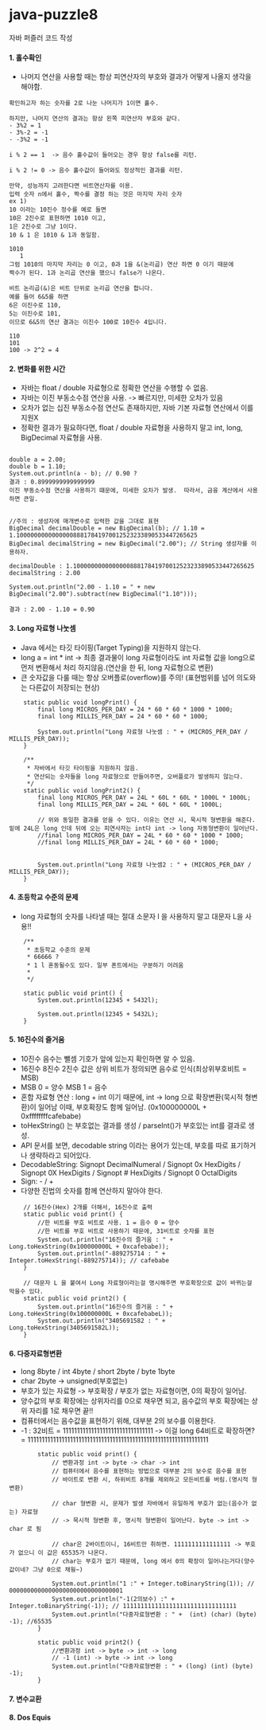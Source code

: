 # java-puzzle8
자바 퍼즐러 코드 작성


#### 1. 홀수확인

- 나머지 연산을 사용할 때는 항상 피연산자의 부호와 결과가 어떻게 나올지 생각을 해야함.
```
확인하고자 하는 숫자를 2로 나눈 나머지가 1이면 홀수.

하지만, 나머지 연산의 결과는 항상 왼쪽 피연산자 부호와 같다.
- 3%2 = 1
- 3%-2 = -1
- -3%2 = -1

i % 2 == 1  -> 음수 홀수값이 들어오는 경우 항상 false를 리턴.

i % 2 != 0 -> 음수 홀수값이 들어와도 정상적인 결과를 리턴.

만약, 성능까지 고려한다면 비트연산자를 이용.
입력 숫자 n에서 홀수, 짝수를 결정 하는 것은 마지막 자리 숫자
ex 1)
10 이라는 10진수 정수를 예로 들면
10은 2진수로 표현하면 1010 이고,
1은 2진수로 그냥 1이다.
10 & 1 은 1010 & 1과 동일함.

1010
   1
그럼 1010의 마지막 자리는 0 이고, 0과 1을 &(논리곱) 연산 하면 0 이기 때문에
짝수가 된다. 1과 논리곱 연산을 했으니 false가 나온다.

비트 논리곱(&)은 비트 단위로 논리곱 연산을 합니다. 
예를 들어 6&5를 하면 
6은 이진수로 110, 
5는 이진수로 101, 
이므로 6&5의 연산 결과는 이진수 100로 10진수 4입니다.

110
101
100 -> 2^2 = 4
```

#### 2. 변화를 위한 시간

- 자바는 float / double 자료형으로 정확한 연산을 수행할 수 없음.
- 자바는 이진 부동소수점 연산을 사용. -> 빠르지만, 미세한 오차가 있음
- 오차가 없는 십진 부동소수점 연산도 존재하지만, 자바 기본 자료형 연산에서 이를 지원X
- 정확한 결과가 필요하다면, float / double 자료형을 사용하지 말고 int, long, BigDecimal 자료형을 사용. 
```

double a = 2.00;
double b = 1.10;
System.out.println(a - b); // 0.90 ?
결과 : 0.8999999999999999 
이진 부동소수점 연산을 사용하기 떄문에, 미세한 오차가 발생.  따라서, 금융 계산에서 사용하면 큰일.


//주의 : 생성자에 매개변수로 입력한 값을 그대로 표현
BigDecimal decimalDouble = new BigDecimal(b); // 1.10 = 1.100000000000000088817841970012523233890533447265625
BigDecimal decimalString = new BigDecimal("2.00"); // String 생성자를 이용하자.

decimalDouble : 1.100000000000000088817841970012523233890533447265625
decimalString : 2.00

System.out.println("2.00 - 1.10 = " + new BigDecimal("2.00").subtract(new BigDecimal("1.10")));

결과 : 2.00 - 1.10 = 0.90
```


#### 3. Long 자료형 나눗셈

- Java 에서는 타깃 타이핑(Target Typing)을 지원하지 않는다.
- long a = int * int -> 최종 결과물이 long 자료형이라도 int 자료형 값을 long으로 먼저 변환해서 처리 하지않음.(연산을 한 뒤, long 자료형으로 변환)
- 큰 숫자값을 다룰 때는 항상 오버플로(overflow)를 주의! (표현범위를 넘어 의도와는 다른값이 저장되는 현상)


```
    static public void longPrint() {
        final long MICROS_PER_DAY = 24 * 60 * 60 * 1000 * 1000;
        final long MILLIS_PER_DAY = 24 * 60 * 60 * 1000;

        System.out.println("Long 자료형 나눗셈 : " + (MICROS_PER_DAY / MILLIS_PER_DAY));
    }

    /**
     * 자바에서 타깃 타이핑을 지원하지 않음.
     * 연산되는 숫자들을 long 자료형으로 만들어주면, 오버플로가 발생하지 않는다.
     */
    static public void longPrint2() {
        final long MICROS_PER_DAY = 24L * 60L * 60L * 1000L * 1000L;
        final long MILLIS_PER_DAY = 24L * 60L * 60L * 1000L;

        // 위와 동일한 결과를 얻을 수 있다. 이유는 연산 시, 묵시적 형변환을 해준다. 밑에 24L은 long 인데 뒤에 오는 피연사자는 int다 int -> long 자동형변환이 일어난다.
        //final long MICROS_PER_DAY = 24L * 60 * 60 * 1000 * 1000;
        //final long MILLIS_PER_DAY = 24L * 60 * 60 * 1000;


        System.out.println("Long 자료형 나눗셈2 : " + (MICROS_PER_DAY / MILLIS_PER_DAY));
    }
```


#### 4. 초등학교 수준의 문제

- long 자료형의 숫자를 나타낼 때는 절대 소문자 l 을 사용하지 말고 대문자 L을 사용!!

```
    /**
     * 초등학교 수준의 문제
     * 66666 ?
     * 1 l 혼동될수도 있다. 일부 폰트에서는 구분하기 어려움
     *
     */

    static public void print() {
        System.out.println(12345 + 5432l);

        System.out.println(12345 + 5432L);
    }
```

#### 5. 16진수의 즐거움

- 10진수 음수는 뺄셈 기호가 앞에 있는지 확인하면 알 수 있음.
- 16진수 8진수 2진수 값은 상위 비트가 정의되면 음수로 인식(최상위부호비트 = MSB)
- MSB 0 = 양수 MSB 1 = 음수
- 혼합 자료형 연산 : long + int 이기 때문에, int -> long 으로 확장변환(묵시적 형변환)이 일어남 이때, 부호확장도 함께 일어남. (0x100000000L + 0xffffffffcafebabe)
- toHexString() 는 부호없는 결과를 생성 / parseInt()가 부호있는 int를 결과로 생성.
- API 문서를 보면, decodable string 이라는 용어가 있는데, 부호를 따로 표기하거나 생략하라고 되어있다.
- DecodableString: Signopt DecimalNumeral / Signopt 0x HexDigits / Signopt 0X HexDigits / Signopt # HexDigits / Signopt 0 OctalDigits
- Sign: - / +
- 다양한 진법의 숫자를 함께 연산하지 말아야 한다.

```
    // 16진수(Hex) 2개를 더해서, 16진수로 출력
    static public void print() {
        //한 비트를 부호 비트로 사용. 1 = 음수 0 = 양수
        //한 비트를 부호 비트로 사용하기 때문에, 31비트로 숫자를 표현
        System.out.println("16진수의 즐거움 : " + Long.toHexString(0x100000000L + 0xcafebabe));
        System.out.println("-889275714 : " + Integer.toHexString(-889275714)); // cafebabe
    }

    // 대문자 L 을 붙여서 Long 자료형이라는걸 명시해주면 부호확장으로 값이 바뀌는걸 막을수 있다.
    static public void print2() {
        System.out.println("16진수의 즐거움 : " + Long.toHexString(0x100000000L + 0xcafebabeL));
        System.out.println("3405691582 : " + Long.toHexString(3405691582L));
    }
```

#### 6. 다중자료형변환

- long 8byte / int 4byte / short 2byte / byte 1byte
- char 2byte -> unsigned(부호없는)
- 부호가 있는 자료형 -> 부호확장 / 부호가 없는 자료형이면, 0의 확장이 일어남.
- 양수값의 부호 확장에는 상위자리를 0으로 채우면 되고, 음수값의 부호 확장에는 상위 자리를 1로 채우면 끝!!
- 컴퓨터에서는 음수값을 표현하기 위해, 대부분 2의 보수를 이용한다.
- -1 : 32비트 = 11111111111111111111111111111111  -> 
이걸 long 64비트로 확장하면? = 1111111111111111111111111111111111111111111111111111111111111111

```
        static public void print() {
            // 변환과정 int -> byte -> char -> int
            // 컴퓨터에서 음수를 표현하는 방법으로 대부분 2의 보수로 음수를 표현
            // 바이트로 변환 시, 하위비트 8개를 제외하고 모든비트를 버림.(명시적 형변환)
            
            // char 형변환 시, 문제가 발생 자바에서 유일하게 부호가 없는(음수가 없는) 자료형 
            // -> 묵시적 형변환 후, 명시적 형변환이 일어난다. byte -> int -> char 로 됨
            
            // char은 2바이트이니, 16비트만 취하면. 1111111111111111 -> 부호가 없으니 이 값은 65535가 나온다.
            // char는 부호가 없기 때문에, long 에서 0의 확장이 일어나는거다(양수값이네? 그냥 0으로 채웡~)
            
            System.out.println("1 :" + Integer.toBinaryString(1)); // 00000000000000000000000000000001
            System.out.println("-1(2의보수) :" + Integer.toBinaryString(-1)); // 11111111111111111111111111111111
            System.out.println("다중자료형변환 : " +  (int) (char) (byte) -1); //65535
        }
    
        static public void print2() {
            //변환과정 int -> byte -> int -> long
            // -1 (int) -> byte -> int -> long
            System.out.println("다중자료형변환 : " + (long) (int) (byte) -1);
        }
```


#### 7. 변수교환


#### 8. Dos Equis

